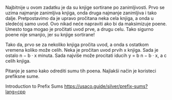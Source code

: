 Najbitnije u ovom zadatku je da su knjige sortirane po zanimljivosti. Prvo se uzima najmanje
zanimljiva knjiga, onda druga najmanje zanimljiva i tako dalje. Pretpostavimo da je upravo pročitana neka cela knjiga, a onda u sledećoj samo uvod. Ovo nikad neće napraviti ako bi da maksimizuje poene. Umesto toga mogao je pročitati uvod prve, a drugu celu. Tako sigurno poene nije smanjio, jer su knjige sortirane!

Tako da, prvo se za nekoliko knjiga pročita uvod, a onda s ostatkom vremena koliko može celih. Neka je pročitan uvod prvih x knjiga. Sada je ostalo n − b · x minuta. Sada najviše može procitati iducih y = b n − b · x, a c celih knjiga. 

Pitanje je samo kako odrediti sumu tih poena. Najlakši način je koristeci prefiksne sume.

Introduction to Prefix Sums
https://usaco.guide/silver/prefix-sums?lang=cpp